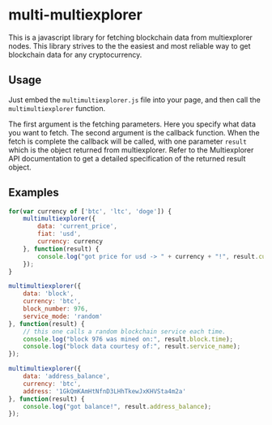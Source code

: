 # multi-multiexplorer

This is a javascript library for fetching blockchain data from multiexplorer nodes.
This library strives to the the easiest and most reliable way to get blockchain
data for any cryptocurrency.

## Usage

Just embed the `multimultiexplorer.js` file into your page, and then call the
`multimultiexplorer` function.

The first argument is the fetching parameters. Here you specify what data you want
to fetch. The second argument is the callback function. When the fetch is complete
the callback will be called, with one parameter `result` which is the object returned from
multiexplorer. Refer to the Multiexplorer API documentation to get a detailed specification
of the returned result object.

## Examples

```javascript
for(var currency of ['btc', 'ltc', 'doge']) {
    multimultiexplorer({
        data: 'current_price',
        fiat: 'usd',
        currency: currency
    }, function(result) {
        console.log("got price for usd -> " + currency + "!", result.current_price);
    });
}

multimultiexplorer({
    data: 'block',
    currency: 'btc',
    block_number: 976,
    service_mode: 'random'
}, function(result) {
    // this one calls a random blockchain service each time.
    console.log("block 976 was mined on:", result.block.time);
    console.log("block data courtesy of:", result.service_name);
});

multimultiexplorer({
    data: 'address_balance',
    currency: 'btc',
    address: '1GkQmKAmHtNfnD3LHhTkewJxKHVSta4m2a'
}, function(result) {
    console.log("got balance!", result.address_balance);
});
```
